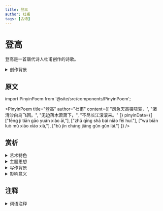 ```yaml
---
title: 登高
author: 杜甫
tags: [古诗]
---
```


# 登高

登高是一首唐代诗人杜甫创作的诗歌。

<details>
<summary>创作背景</summary>

这首诗作于唐代安史之乱后，是杜甫晚年漂泊到夔州时所作。诗人在重阳节登高望远，抒发了对时局的忧虑和对人生的感悟。

</details>

## 原文

import PinyinPoem from '@site/src/components/PinyinPoem';

<PinyinPoem 
  title="登高"
  author="杜甫"
  content={[
    "风急天高猿啸哀，",
    "渚清沙白鸟飞回。",
    "无边落木萧萧下，",
    "不尽长江滚滚来。"
  ]}
  pinyinData={[
    ["fēng jí tiān gāo yuán xiào āi,"],
    ["zhǔ qīng shā bái niǎo fēi huí."],
    ["wú biān luò mù xiāo xiāo xià,"],
    ["bù jìn cháng jiāng gǔn gǔn lái."]
  ]}
/>

## 赏析

<details>
<summary>艺术特色</summary>

1. **语言特点**
   - 语言雄浑壮阔
   - 意境开阔
   - 韵律铿锵

2. **表现手法**
   - 善用对比
   - 动静结合
   - 气势磅礴

</details>

<details>
<summary>主题思想</summary>

1. **主题内容**
   - 抒发壮志难酬之感
   - 表达对时局的忧虑

2. **思想特色**
   - 忧国忧民
   - 情感深沉

</details>

<details>
<summary>写作背景</summary>

这首诗创作于唐代安史之乱后，反映了诗人对国家命运的深切关注。

</details>

<details>
<summary>影响意义</summary>

1. 艺术价值
   - 意境开阔
   - 格律工整
   - 语言精炼

2. 历史价值
   - 反映时代特征
   - 展现文人情怀
   - 传承文化精神

</details>

## 注释

<details>
<summary>词语注释</summary>

- 风急：风很急促
- 渚清：水中小洲清晰可见
- 萧萧：形容落叶纷纷飘下的样子
- 滚滚：形容江水奔流的样子

</details> 